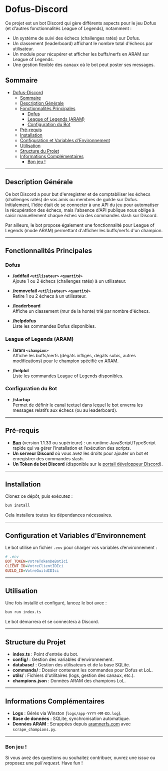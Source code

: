 # Dofus-Discord

Ce projet est un bot Discord qui gère différents aspects pour le jeu Dofus (et d'autres fonctionnalités League of Legends), notamment :
- Un système de suivi des échecs (challenges ratés) sur Dofus.
- Un classement (leaderboard) affichant le nombre total d'échecs par utilisateur.
- Un module pour récupérer et afficher les buffs/nerfs en ARAM sur League of Legends.
- Une gestion flexible des canaux où le bot peut poster ses messages.

## Sommaire

- [Dofus-Discord](#dofus-discord)
  - [Sommaire](#sommaire)
  - [Description Générale](#description-générale)
  - [Fonctionnalités Principales](#fonctionnalités-principales)
    - [Dofus](#dofus)
    - [League of Legends (ARAM)](#league-of-legends-aram)
    - [Configuration du Bot](#configuration-du-bot)
  - [Pré-requis](#pré-requis)
  - [Installation](#installation)
  - [Configuration et Variables d'Environnement](#configuration-et-variables-denvironnement)
  - [Utilisation](#utilisation)
  - [Structure du Projet](#structure-du-projet)
  - [Informations Complémentaires](#informations-complémentaires)
    - [Bon jeu !](#bon-jeu-)

---

## Description Générale

Ce bot Discord a pour but d'enregistrer et de comptabiliser les échecs (challenges ratés) de vos amis ou membres de guilde sur Dofus. Initialement, l'idée était de se connecter à une API du jeu pour automatiser la récupération des échecs, mais l'absence d'API publique nous oblige à saisir manuellement chaque échec via des commandes slash sur Discord.

Par ailleurs, le bot propose également une fonctionnalité pour League of Legends (mode ARAM) permettant d'afficher les buffs/nerfs d'un champion.

---

## Fonctionnalités Principales

### Dofus

- **/addfail `<utilisateur>` `<quantité>`**  
  Ajoute 1 ou 2 échecs (challenges ratés) à un utilisateur.

- **/removefail `<utilisateur>` `<quantité>`**  
  Retire 1 ou 2 échecs à un utilisateur.

- **/leaderboard**  
  Affiche un classement (mur de la honte) trié par nombre d'échecs.

- **/helpdofus**  
  Liste les commandes Dofus disponibles.

### League of Legends (ARAM)

- **/aram `<champion>`**  
  Affiche les buffs/nerfs (dégâts infligés, dégâts subis, autres modifications) pour le champion spécifié en ARAM.

- **/helplol**  
  Liste les commandes League of Legends disponibles.

### Configuration du Bot

- **/startup**  
  Permet de définir le canal textuel dans lequel le bot enverra les messages relatifs aux échecs (ou au leaderboard).

---

## Pré-requis

- **[Bun](https://bun.sh)** (version 1.1.33 ou supérieure) : un runtime JavaScript/TypeScript rapide qui va gérer l’installation et l’exécution des scripts.  
- **Un serveur Discord** où vous avez les droits pour ajouter un bot et enregistrer des commandes slash.  
- **Un Token de bot Discord** (disponible sur le [portail développeur Discord](https://discord.com/developers/applications)).  

---

## Installation

Clonez ce dépôt, puis exécutez :

```bash
bun install
```

Cela installera toutes les dépendances nécessaires.

---

## Configuration et Variables d'Environnement

Le bot utilise un fichier `.env` pour charger vos variables d’environnement :

```ini
# .env
BOT_TOKEN=VotreTokenDeBotIci
CLIENT_ID=VotreClientIDIci
GUILD_ID=VotreGuildIDIci
```

---

## Utilisation

Une fois installé et configuré, lancez le bot avec :

```bash
bun run index.ts
```

Le bot démarrera et se connectera à Discord.

---

## Structure du Projet

- **index.ts** : Point d'entrée du bot.
- **config/** : Gestion des variables d'environnement.
- **database/** : Gestion des utilisateurs et de la base SQLite.
- **commands/** : Dossier contenant les commandes pour Dofus et LoL.
- **utils/** : Fichiers d'utilitaires (logs, gestion des canaux, etc.).
- **champions.json** : Données ARAM des champions LoL.

---

## Informations Complémentaires

- **Logs** : Gérés via Winston (`logs/app-YYYY-MM-DD.log`).
- **Base de données** : SQLite, synchronisation automatique.
- **Données ARAM** : Scrappées depuis [aramnerfs.com](https://aramnerfs.com/) avec `scrape_champions.py`.

---

### Bon jeu !  
Si vous avez des questions ou souhaitez contribuer, ouvrez une *issue* ou proposez une *pull request*. Have fun !

